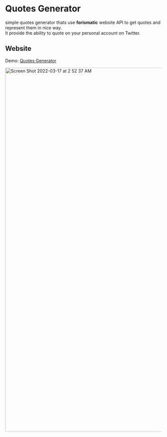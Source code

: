 <h1>Quotes Generator</h1>
<p>simple quotes generator thats use <b>forismatic</b> website API to get quotes and represent them in nice way.<br>
It provide the ability to quote on your personal account on Twitter.
</p>
<h2>Website</h2>
<p>Demo: <a href="https://a7madsam.github.io/Quotes-Generator/" target="_blank">Quotes Generator</a></p>
<img width="1172" alt="Screen Shot 2022-03-17 at 2 52 37 AM" src="https://user-images.githubusercontent.com/63476270/158716463-9764c73b-fdd0-4767-86ab-56f2cfbfedd7.png">
